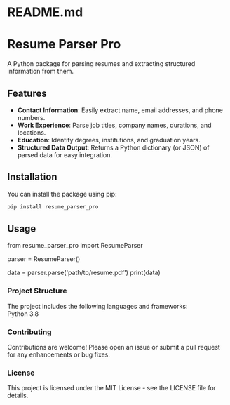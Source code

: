 # README.md

# Resume Parser Pro

A Python package for parsing resumes and extracting structured information from them.

## Features

- **Contact Information**: Easily extract name, email addresses, and phone numbers.
- **Work Experience**: Parse job titles, company names, durations, and locations.
- **Education**: Identify degrees, institutions, and graduation years.
- **Structured Data Output**: Returns a Python dictionary (or JSON) of parsed data for easy integration.

## Installation

You can install the package using pip:

```bash
pip install resume_parser_pro
```

## Usage

from resume_parser_pro import ResumeParser

parser = ResumeParser()

data = parser.parse('path/to/resume.pdf')
print(data)

### Project Structure
The project includes the following languages and frameworks:  
Python 3.8

### Contributing
Contributions are welcome! Please open an issue or submit a pull request for any enhancements or bug fixes.  

### License
This project is licensed under the MIT License - see the LICENSE file for details.